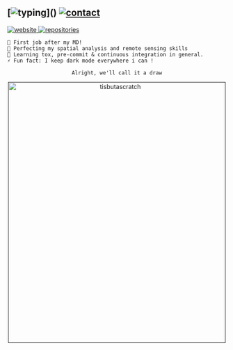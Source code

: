 ## [![typing](https://readme-typing-svg.herokuapp.com?color=FFFFFF&vCenter=true&width=500&height=20&lines=Hey+%F0%9F%91%8B%2C+I'm+Pierre!;I+work+on+GIS,+spatial+analysis+and+remote+sensing;I+mainly+use+python+but+am+curious+about+everything!)]() [![contact](https://img.shields.io/static/v1?label=contact&labelColor=161b22&message=me&color=161b22&style=flat-square)](https://pierre-manchon.pm/find-me#contact)
<a href="https://pierre-manchon.pm">
    <img alt="website" src="https://img.shields.io/website?down_message=404&label=pierre-manchon.pm&labelColor=161b22&up_message=200&url=https%3A%2F%2Fpierre-manchon.pm&style=flat-square">
</a>
<a href="https://pierre-manchon.pm/find-me#repositories">
    <img alt="repositories" src="https://img.shields.io/website?down_message=404&label=%2Ffind-me%23repositories&labelColor=161b22&up_message=200&url=https%3A%2F%2Fpierre-manchon.pm%2Ffind-me%23repositories&style=flat-square">
</a>
<div align="left">
    
    🔭 First job after my MD!
    🌱 Perfecting my spatial analysis and remote sensing skills
    🌱 Learning tox, pre-commit & continuous integration in general.
    ⚡ Fun fact: I keep dark mode everywhere i can !
</div>
<div align="center">

    Alright, we'll call it a draw
</div>
<div align="center">
    <a href="">
        <img src="https://media.giphy.com/media/CUTWsZ8UOlKuc/giphy.gif" alt="tisbutascratch" width="500" height="600">
    </a>
<div>
